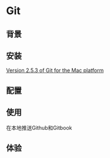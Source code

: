 # Git

## 背景

## 安装
[Version 2.5.3 of Git for the Mac platform](http://git-scm.com/download/mac)
## 配置

## 使用
在本地推送Github和Gitbook
## 体验

